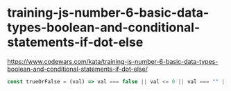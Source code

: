 # training-js-number-6-basic-data-types-boolean-and-conditional-statements-if-dot-else
https://www.codewars.com/kata/training-js-number-6-basic-data-types-boolean-and-conditional-statements-if-dot-else/


```javascript
const trueOrFalse = (val) => val === false || val <= 0 || val === "" || val === null || val === undefined || val === NaN ? "false" : "true";
```

